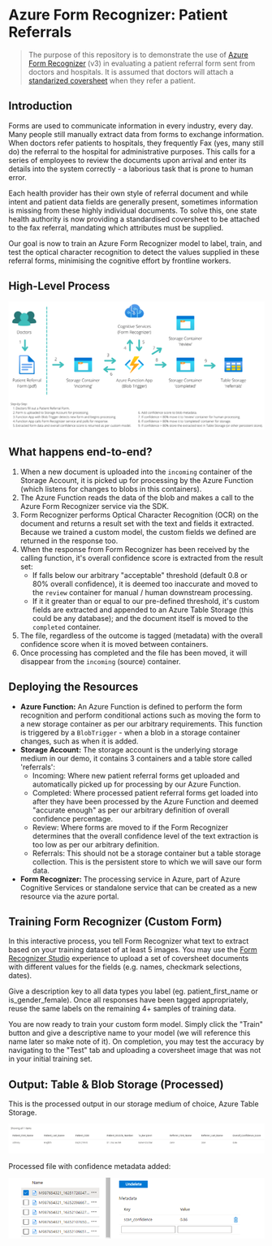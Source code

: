# Azure Form Recognizer: Patient Referrals

> The purpose of this repository is to demonstrate the use of [Azure Form Recognizer](https://azure.microsoft.com/en-au/services/form-recognizer) (v3) in evaluating a patient referral form sent from doctors and hospitals. It is assumed that doctors will attach a [standarized coversheet](/samples/empty-coversheet.pdf) when they refer a patient.

## Introduction

Forms are used to communicate information in every industry, every day. Many people still manually extract data from forms to exchange information. When doctors refer patients to hospitals, they frequently Fax (yes, many still do) the referral to the hospital for administrative purposes. This calls for a series of employees to review the documents upon arrival and enter its details into the system correctly - a laborious task that is prone to human error.

Each health provider has their own style of referral document and while intent and patient data fields are generally present, sometimes information is missing from these highly individual documents. To solve this, one state health authority is now providing a standardised coversheet to be attached to the fax referral, mandating which attributes must be supplied.

Our goal is now to train an Azure Form Recognizer model to label, train, and test the optical character recognition to detect the values supplied in these referral forms, minimising the cognitive effort by frontline workers.

## High-Level Process

![Overview](./media/overview.png)

## What happens end-to-end?

1. When a new document is uploaded into the `incoming` container of the Storage Account, it is picked up for processing by the Azure Function (which listens for changes to blobs in this containers).
2. The Azure Function reads the data of the blob and makes a call to the Azure Form Recognizer service via the SDK.
3. Form Recognizer performs Optical Character Recognition (OCR) on the document and returns a result set with the text and fields it extracted. Because we trained a custom model, the custom fields we defined are returned in the response too.
4. When the response from Form Recognizer has been received by the calling function, it's overall confidence score is extracted from the result set:
   - If falls below our arbitrary "acceptable" threshold (default 0.8 or 80% overall confidence), it is deemed too inaccurate and moved to the `review` container for manual / human downstream processing.
   - If it it greater than or equal to our pre-defined threshold, it's custom fields are extracted and appended to an Azure Table Storage (this could be any database); and the document itself is moved to the `completed` container.
5. The file, regardless of the outcome is tagged (metadata) with the overall confidence score when it is moved between containers.
6. Once processing has completed and the file has been moved, it will disappear from the `incoming` (source) container.

## Deploying the Resources

- **Azure Function:** An Azure Function is defined to perform the form recognition and perform conditional actions such as moving the form to a new storage container as per our arbitrary requirements. This function is triggered by a `BlobTrigger` - when a blob in a storage container changes, such as when it is added.
- **Storage Account:** The storage account is the underlying storage medium in our demo, it contains 3 containers and a table store called 'referrals':
  - Incoming: Where new patient referral forms get uploaded and automatically picked up for processing by our Azure Function.
  - Completed: Where processed patient referral forms get loaded into after they have been processed by the Azure Function and deemed "accurate enough" as per our arbitrary definition of overall confidence percentage.
  - Review: Where forms are moved to if the Form Recognizer determines that the overall confidence level of the text extraction is too low as per our arbitrary definition.
  - Referrals: This should not be a storage container but a table storage collection. This is the persistent store to which we will save our form data.
- **Form Recognizer:** The processing service in Azure, part of Azure Cognitive Services or standalone service that can be created as a new resource via the azure portal.

## Training Form Recognizer (Custom Form)

In this interactive process, you tell Form Recognizer what text to extract based on your training dataset of at least 5 images. You may use the [Form Recognizer Studio](https://formrecognizer.appliedai.azure.com) experience to upload a set of coversheet documents with different values for the fields (e.g. names, checkmark selections, dates).

Give a description key to all data types you label (eg. patient_first_name or is_gender_female). Once all responses have been tagged appropriately, reuse the same labels on the remaining 4+ samples of training data.

You are now ready to train your custom form model. Simply click the "Train" button and give a descriptive name to your model (we will reference this name later so make note of it). On completion, you may test the accuracy by navigating to the "Test" tab and uploading a coversheet image that was not in your initial training set.

## Output: Table & Blob Storage (Processed)

This is the processed output in our storage medium of choice, Azure Table Storage.

![Azure Table Storage Screenshot](./media/table-storage-output.png)

Processed file with confidence metadata added:

![Metadata added to Blob](./media/processed-file-metadata.png)
